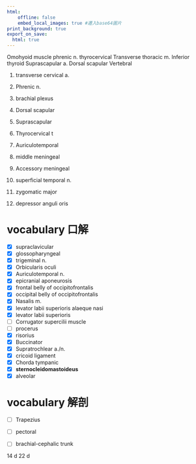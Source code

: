 ```yaml
---
html:
    offline: false
    embed_local_images: true #遷入base64圖片
print_background: true
export_on_save:
  html: true
---
```

Omohyoid muscle 
phrenic n.
thyrocervical 
Transverse thoracic m.
Inferior thyroid
Suprascapular a.
Dorsal scapular
Vertebral
1. transverse cervical a.
2. Phrenic n.
3. brachial plexus
4. Dorsal scapular 
5. Suprascapular 
6. Thyrocervical t
7. Auriculotemporal
8. middle meningeal
9. Accessory meningeal
10. superficial temporal n.


13. zygomatic major
14. depressor anguli oris
# vocabulary 口解
- [x] supraclavicular
- [x] glossopharyngeal
- [x] trigeminal n.
- [x] Orbicularis oculi
- [x] Auriculotemporal n.
- [x] epicranial aponeurosis
- [x] frontal belly of occipitofrontalis
- [x] occipital belly of occipitofrontalis
- [x] Nasalis m.
- [x] levator labii superioris alaeque nasi
- [x] levator labii superioris
- [ ] Corrugator supercilii muscle
- [ ] procerus
- [x] risorius 
- [x] Buccinator
- [x] Supratrochlear a./n.
- [x] cricoid ligament
- [x] Chorda tympanic
- [x] **sternocleidomastoideus**
- [x] alveolar

# vocabulary 解剖
- [ ] Trapezius
- [ ] pectoral
- [ ] brachial-cephalic trunk


14 d
22 d